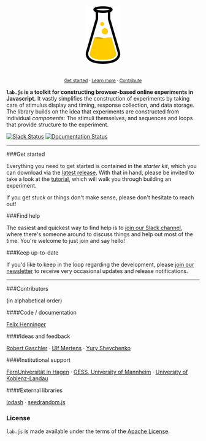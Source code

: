 <div align="center">
  <img src="docs/ci/flask_s.png">
</div><br>

<p align="center">
  <small>
    <a href="https://labjs.readthedocs.io/en/latest/tutorial/index.html">Get started</a> ·
    <a href="https://labjs.readthedocs.io/en/latest/">Learn more</a> ·
    <a href="https://labjs.readthedocs.io/en/latest/meta/contribute.html">Contribute</a>
  </small>
</p>

**`lab.js` is a toolkit for constructing browser-based online experiments in
Javascript.** It vastly simplifies the construction of experiments by taking
care of stimulus display and timing, response collection, and data storage. The
library builds on the idea that experiments are constructed from individual
*components*: The stimuli themselves, and sequences and loops that provide
structure to the experiment.

[![Slack Status](https://slackin-nmbrcrnchrs.herokuapp.com/badge.svg)](https://slackin-nmbrcrnchrs.herokuapp.com/)
[![Documentation Status](https://readthedocs.org/projects/labjs/badge/?version=latest)](http://labjs.readthedocs.io/en/latest/?badge=latest)

----

###Get started

Everything you need to get started is contained in the *starter kit*, which you
can download via the [latest
release](https://github.com/FelixHenninger/lab.js/releases/latest). With that in
hand, please be invited to take a look at the
[tutorial](https://labjs.readthedocs.io/en/latest/tutorial/index.html), which
will walk you through building an experiment.

If you get stuck or things don't make sense, please don't hesitate to reach out!

###Find help

The easiest and quickest way to find help is to [join our Slack
channel](https://slackin-nmbrcrnchrs.herokuapp.com/), where there's someone
around to discuss things and help out most of the time. You're welcome to just
join and say hello!

###Keep up-to-date

If you'd like to keep in the loop regarding the development, please [join our
newsletter](http://eepurl.com/co0K9r) to receive very occasional updates and
release notifications.

----

###Contributors

(in alphabetical order)

####Code / documentation

[Felix Henninger](http://felixhenninger.com)

####Ideas and feedback

[Robert Gaschler](https://www.fernuni-hagen.de/psychologie/psychologisches_institut/about_institute/departments/app_lme/staff/rgaschler/) ·
[Ulf Mertens](http://www.psychologie.uni-heidelberg.de/ae/meth/team/mertens/) ·
[Yury Shevchenko](http://yuryshevchenko.com/)

####Institutional support

[FernUniversität in Hagen](https://www.fernuni-hagen.de/psychologie/psychologisches_institut/about_institute/departments/app_lme/) ·
[GESS, University of Mannheim](http://gess.uni-mannheim.de/) ·
[University of Koblenz-Landau](https://www.cognition.uni-landau.de/)

####External libraries

[lodash](https://lodash.com/) ·
[seedrandom.js](https://github.com/davidbau/seedrandom)

### License

`lab.js` is made available under the terms of the [Apache License](/license).
